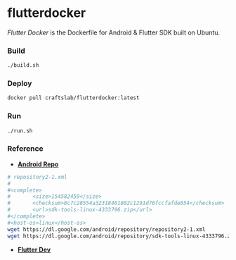 # flutterdocker

*Flutter Docker* is the Dockerfile for Android & Flutter SDK built on Ubuntu.



### Build

```bash
./build.sh
```



### Deploy

```bash
docker pull craftslab/flutterdocker:latest
```



### Run

```bash
./run.sh
```



### Reference

- **[Android Repo](https://dl.google.com/android/repository/repository2-1.xml)**

```bash
# repository2-1.xml
#
#<complete>
#       <size>154582459</size>
#       <checksum>8c7c28554a32318461802c1291d76fccfafde054</checksum>
#       <url>sdk-tools-linux-4333796.zip</url>
#</complete>
#<host-os>linux</host-os>
wget https://dl.google.com/android/repository/repository2-1.xml
wget https://dl.google.com/android/repository/sdk-tools-linux-4333796.zip
```



- **[Flutter Dev](https://flutter.dev/docs/get-started/)**

